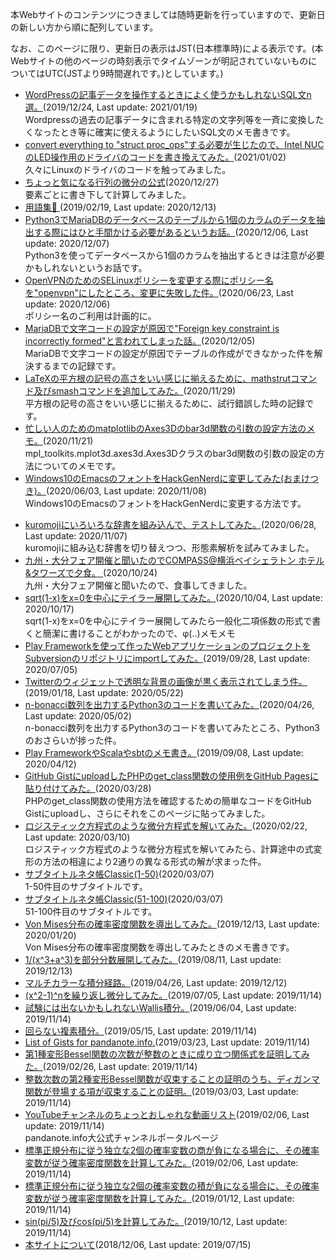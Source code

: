 本Webサイトのコンテンツにつきましては随時更新を行っていますので、更新日の新しい方から順に配列しています。

なお、このページに限り、更新日の表示はJST(日本標準時)による表示です。(本Webサイトの他のページの時刻表示でタイムゾーンが明記されていないものについてはUTC(JSTより9時間遅れです。)としています。)
* [WordPressの記事データを操作するときによく使うかもしれないSQL文n選。](https://sidestory.pandanote.info/wordpress_sql.html)(2019/12/24, Last update: 2021/01/19)<br/>Wordpressの過去の記事データに含まれる特定の文字列等を一斉に変換したくなったとき等に確実に使えるようにしたいSQL文のメモ書きです。
* [convert everything to "struct proc_ops"する必要が生じたので、Intel NUCのLED操作用のドライバのコードを書き換えてみた。](https://sidestory.pandanote.info/7132bis.html)(2021/01/02)<br/>久々にLinuxのドライバのコードを触ってみました。
* [ちょっと気になる行列の微分の公式](https://sidestory.pandanote.info/differential_of_matrix.html)(2020/12/27)<br/>要素ごとに書き下して計算してみました。
* [用語集📒 ](https://sidestory.pandanote.info/glossary.html)(2019/02/19, Last update: 2020/12/13)
* [Python3でMariaDBのデータベースのテーブルから1個のカラムのデータを抽出する際にはひと手間かける必要があるというお話。](https://sidestory.pandanote.info/7030bis.html)(2020/12/06, Last update: 2020/12/07)<br/>Python3を使ってデータベースから1個のカラムを抽出するときは注意が必要かもしれないというお話です。
* [OpenVPNのためのSELinuxポリシーを変更する際にポリシー名を"openvpn"にしたところ、変更に失敗した件。](https://sidestory.pandanote.info/selinux_policy_for_openvpn_server_on_fedora32.html)(2020/06/23, Last update: 2020/12/06)<br/>ポリシー名のご利用は計画的に。
* [MariaDBで文字コードの設定が原因で"Foreign key constraint is incorrectly formed"と言われてしまった話。](https://sidestory.pandanote.info/foreign_key_constraint_on_mariadb.html)(2020/12/05)<br/>MariaDBで文字コードの設定が原因でテーブルの作成ができなかった件を解決するまでの記録です。
* [LaTeXの平方根の記号の高さをいい感じに揃えるために、mathstrutコマンド及びsmashコマンドを追加してみた。](https://sidestory.pandanote.info/6970bis.html)(2020/11/29)<br/>平方根の記号の高さをいい感じに揃えるために、試行錯誤した時の記録です。
* [忙しい人のためのmatplotlibのAxes3Dのbar3d関数の引数の設定方法のメモ。](https://sidestory.pandanote.info/6890bis.html)(2020/11/21)<br/>mpl_toolkits.mplot3d.axes3d.Axes3Dクラスのbar3d関数の引数の設定の方法についてのメモです。
* [Windows10のEmacsのフォントをHackGenNerdに変更してみた(おまけつき)。](https://sidestory.pandanote.info/hackgennerd.html)(2020/06/03, Last update: 2020/11/08)<br/>Windows10のEmacsのフォントをHackGenNerdに変更する方法です。

<script async src="//pagead2.googlesyndication.com/pagead/js/adsbygoogle.js"></script>
<ins class="adsbygoogle"
     style="display:block; text-align:center;"
     data-ad-layout="in-article"
     data-ad-format="fluid"
     data-ad-client="ca-pub-7000200295725746"
     data-ad-slot="6367012432"></ins>
<script>
     (adsbygoogle = window.adsbygoogle || []).push({});
</script>

* [kuromojiにいろいろな辞書を組み込んで、テストしてみた。](https://sidestory.pandanote.info/kuromoji-result.html)(2020/06/28, Last update: 2020/11/07)<br/>kuromojiに組み込む辞書を切り替えつつ、形態素解析を試みてみました。
* [九州・大分フェア開催と聞いたのでCOMPASS@横浜ベイシェラトン ホテル&タワーズで夕食。 ](https://sidestory.pandanote.info/compass_at_sheraton.html)(2020/10/24)<br/>九州・大分フェア開催と聞いたので、食事してきました。
* [sqrt(1-x)をx=0を中心にテイラー展開してみた。](https://sidestory.pandanote.info/taylorseries.html)(2020/10/04, Last update: 2020/10/17)<br/>sqrt(1-x)をx=0を中心にテイラー展開してみたら一般化二項係数の形式で書くと簡潔に書けることがわかったので、φ(..)メモメモ
* [Play Frameworkを使って作ったWebアプリケーションのプロジェクトをSubversionのリポジトリにimportしてみた。](https://sidestory.pandanote.info/play-scala-svn.html)(2019/09/28, Last update: 2020/07/05)
* [Twitterのウィジェットで透明な背景の画像が黒く表示されてしまう件。](https://sidestory.pandanote.info/transparency_on_twitter.html)(2019/01/18, Last update: 2020/05/22)
* [n-bonacci数列を出力するPython3のコードを書いてみた。](https://sidestory.pandanote.info/nbonacci.html)(2020/04/26, Last update: 2020/05/02)<br/>n-bonacci数列を出力するPython3のコードを書いてみたところ、Python3のおさらいが捗った件。
* [Play FrameworkやScalaやsbtのメモ書き。](https://sidestory.pandanote.info/play-scala-sbt.html)(2019/09/08, Last update: 2020/04/12)
* [GitHub GistにuploadしたPHPのget_class関数の使用例をGitHub Pagesに貼り付けてみた。](https://sidestory.pandanote.info/php_get_class.html)(2020/03/28)<br/>PHPのget_class関数の使用方法を確認するための簡単なコードをGitHub Gistにuploadし、さらにそれをこのページに貼ってみました。
* [ロジスティック方程式のような微分方程式を解いてみた。](https://sidestory.pandanote.info/logistic_equation.html)(2020/02/22, Last update: 2020/03/10)<br/>ロジスティック方程式のような微分方程式を解いてみたら、計算途中の式変形の方法の相違により2通りの異なる形式の解が求まった件。
* [サブタイトルネタ帳Classic(1-50)](https://sidestory.pandanote.info/catchphraseclassic0.html)(2020/03/07)<br/>1-50件目のサブタイトルです。
* [サブタイトルネタ帳Classic(51-100)](https://sidestory.pandanote.info/catchphraseclassic.html)(2020/03/07)<br/>51-100件目のサブタイトルです。
* [Von Mises分布の確率密度関数を導出してみた。](https://sidestory.pandanote.info/5735bis.html)(2019/12/13, Last update: 2020/01/20)<br/>Von Mises分布の確率密度関数を導出してみたときのメモ書きです。
* [1/(x^3+a^3)を部分分数展開してみた。](https://sidestory.pandanote.info/5020bis.html)(2019/08/11, Last update: 2019/12/13)
* [マルチカラーな積分経路。](https://sidestory.pandanote.info/4310bis.html)(2019/04/26, Last update: 2019/12/12)
* [(x^2-1)^nを繰り返し微分してみた。](https://sidestory.pandanote.info/xsquareminusone_diff.html)(2019/07/05, Last update: 2019/11/14)
* [試験には出ないかもしれないWallis積分。](https://sidestory.pandanote.info/4591bis.html)(2019/06/04, Last update: 2019/11/14)
* [回らない複素積分。](https://sidestory.pandanote.info/4431bis.html)(2019/05/15, Last update: 2019/11/14)
* [List of Gists for pandanote.info.](https://sidestory.pandanote.info/listofgists.html)(2019/03/23, Last update: 2019/11/14)
* [第1種変形Bessel関数の次数が整数のときに成り立つ関係式を証明してみた。](https://sidestory.pandanote.info/mbf1.html)(2019/02/26, Last update: 2019/11/14)
* [整数次数の第2種変形Bessel関数が収束することの証明のうち、ディガンマ関数が登場する項が収束することの証明。](https://sidestory.pandanote.info/4022bis.html)(2019/03/03, Last update: 2019/11/14)
* [YouTubeチャンネルのちょっとおしゃれな動画リスト](https://sidestory.pandanote.info/youtube.html)(2019/02/06, Last update: 2019/11/14)<br/>pandanote.info大公式チャンネルポータルページ
* [標準正規分布に従う独立な2個の確率変数の商が負になる場合に、その確率変数が従う確率密度関数を計算してみた。](https://sidestory.pandanote.info/3810bis.html)(2019/02/06, Last update: 2019/11/14)
* [標準正規分布に従う独立な2個の確率変数の積が負になる場合に、その確率変数が従う確率密度関数を計算してみた。](https://sidestory.pandanote.info/3657bis.html)(2019/01/12, Last update: 2019/11/14)
* [sin(pi/5)及びcos(pi/5)を計算してみた。](https://sidestory.pandanote.info/sine_one_fifth_of_pi.html)(2019/10/12, Last update: 2019/11/14)
* [本サイトについて](https://sidestory.pandanote.info/about/index.html)(2018/12/06, Last update: 2019/07/15)
